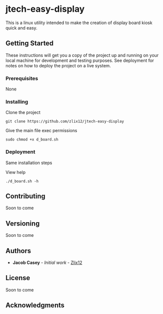 # jtech-easy-display

This is a linux utility intended to make the creation of display board kiosk quick and easy.

## Getting Started

These instructions will get you a copy of the project up and running on your local machine for development and testing purposes. See deployment for notes on how to deploy the project on a live system.

### Prerequisites

None

### Installing

Clone the project

```
git clone https://github.com/zlix12/jtech-easy-display
```

Give the main file exec permissions

```
sudo chmod +x d_board.sh
```

### Deployment

Same installation steps

View help

```
./d_board.sh -h
```

## Contributing

Soon to come

## Versioning

Soon to come

## Authors

* **Jacob Casey** - *Initial work* - [Zlix12](https://github.com/zlix12)

## License

Soon to come

## Acknowledgments
